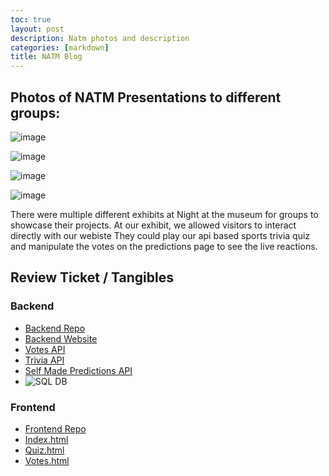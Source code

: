 ```yaml
---
toc: true
layout: post
description: Natm photos and description
categories: [markdown]
title: NATM Blog
---
```


## Photos of NATM Presentations to different groups:

![image](https://user-images.githubusercontent.com/70538669/200740565-253729f0-3fe6-414e-8e34-246c558918ad.png)


![image](https://user-images.githubusercontent.com/70538669/200740595-61de1691-28c5-4b78-b7c0-8fd3d95fdc6c.png)

![image](https://user-images.githubusercontent.com/70538669/200740618-9f6a5b9c-cdea-4655-9101-de8b87618926.png)

![image](https://user-images.githubusercontent.com/70538669/200740631-31ab6b94-d0bd-4168-b0f3-749957fd847f.png)

There were multiple different exhibits at Night at the museum for groups to showcase their projects. 
At our exhibit, we allowed visitors to interact directly with our webiste
They could play our api based sports trivia quiz and manipulate the votes on the predictions page to see the live reactions. 

## Review Ticket / Tangibles

### Backend
- [Backend Repo](https://github.com/kar722/TeamSports)
- [Backend Website](https://teamsports.nighthawkcoding.ml/)
- [Votes API](https://teamsports.nighthawkcoding.ml/api/jokes/)
- [Trivia API](https://teamsports.nighthawkcoding.ml/api/nfl/news)
- [Self Made Predictions API](https://teamsports.nighthawkcoding.ml/api/nfl/qatar)
- ![SQL DB](https://user-images.githubusercontent.com/72475804/199850998-aadbfd2f-6f7a-49a2-b1a6-0532a1316142.png)

### Frontend
- [Frontend Repo](https://github.com/kar722/TeamSportsFrontend)
- [Index.html](https://kar722.github.io/TeamSportsFrontend/)
- [Quiz.html](https://kar722.github.io/templates/quiz.html)
- [Votes.html](https://kar722.github.io/templates/votes.html)
